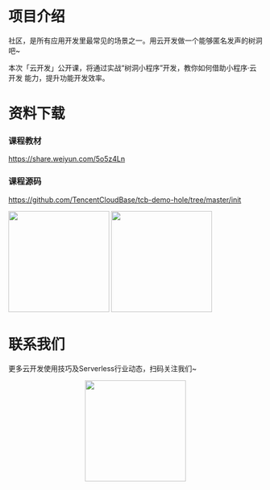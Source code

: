 # 项目介绍
社区，是所有应用开发里最常见的场景之一。用云开发做一个能够匿名发声的树洞吧~

本次「云开发」公开课，将通过实战“树洞小程序”开发，教你如何借助小程序·云开发
能力，提升功能开发效率。

# 资料下载
### 课程教材
https://share.weiyun.com/5o5z4Ln

### 课程源码

https://github.com/TencentCloudBase/tcb-demo-hole/tree/master/init
<div><style="float:left;border:solid 1px 000;margin:2px;"><img src="https://puui.qpic.cn/vupload/0/20190611_1560221841256_dx49qk7s8xu.png/0"  width="200"> <style="float:left;border:solid 1px 000;margin:2px;"><img src="https://puui.qpic.cn/vupload/0/20190611_1560222563858_9eu1ud512wo.png/0" width="200"></div>

# 联系我们
更多云开发使用技巧及Serverless行业动态，扫码关注我们~
<p align="center">
    <img src="https://puui.qpic.cn/vupload/0/20190603_1559545575934_lettsbvkvdn.jpeg/0" width="200px">
</p>
